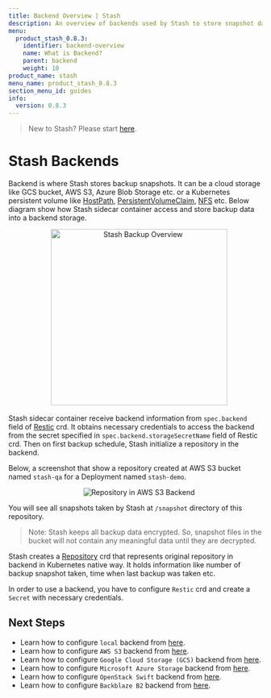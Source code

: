 ```yaml
---
title: Backend Overview | Stash
description: An overview of backends used by Stash to store snapshot data.
menu:
  product_stash_0.8.3:
    identifier: backend-overview
    name: What is Backend?
    parent: backend
    weight: 10
product_name: stash
menu_name: product_stash_0.8.3
section_menu_id: guides
info:
  version: 0.8.3
---
```


> New to Stash? Please start [here](/products/stash/0.8.3/concepts/README).

# Stash Backends

Backend is where Stash stores backup snapshots. It can be a cloud storage like GCS bucket, AWS S3, Azure Blob Storage etc. or a Kubernetes persistent volume like [HostPath](https://kubernetes.io/docs/concepts/storage/volumes/#hostpath), [PersistentVolumeClaim](https://kubernetes.io/docs/concepts/storage/volumes/#persistentvolumeclaim), [NFS](https://kubernetes.io/docs/concepts/storage/volumes/#nfs) etc. Below diagram show how Stash sidecar container access and store backup data into a backend storage.

<p align="center">
  <img alt="Stash Backup Overview" height="350px", src="/products/stash/0.8.3/images/backup-overview.png">
</p>

Stash sidecar container receive backend information from `spec.backend` field of [Restic](/products/stash/0.8.3/concepts/crds/restic) crd. It obtains necessary credentials to access the backend from the secret specified in `spec.backend.storageSecretName` field of Restic crd. Then on first backup schedule, Stash initialize a repository in the backend.

Below, a screenshot that show a repository created at AWS S3 bucket named `stash-qa` for a Deployment named `stash-demo`.

<p align="center">
  <img alt="Repository in AWS S3 Backend", src="/products/stash/0.8.3/images/platforms/eks/s3-backup-repository.png">
</p>

You will see all snapshots taken by Stash at `/snapshot` directory of this repository.

> Note: Stash keeps all backup data encrypted. So, snapshot files in the bucket will not contain any meaningful data until they are decrypted.

Stash creates a [Repository](/products/stash/0.8.3/concepts/crds/repository) crd that represents original repository in backend in Kubernetes native way. It holds information like number of backup snapshot taken, time when last backup was taken etc.

In order to use a backend, you have to configure `Restic` crd and create a `Secret` with necessary credentials.

## Next Steps

- Learn how to configure `local` backend from [here](/products/stash/0.8.3/guides/backends/local).
- Learn how to configure `AWS S3` backend from [here](/products/stash/0.8.3/guides/backends/s3).
- Learn how to configure `Google Cloud Storage (GCS)` backend from [here](/products/stash/0.8.3/guides/backends/gcs).
- Learn how to configure `Microsoft Azure Storage` backend from [here](/products/stash/0.8.3/guides/backends/azure).
- Learn how to configure `OpenStack Swift` backend from [here](/products/stash/0.8.3/guides/backends/swift).
- Learn how to configure `Backblaze B2` backend from [here](/products/stash/0.8.3/guides/backends/b2).
